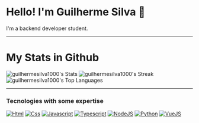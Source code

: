 # Hello! I'm Guilherme Silva 🦊

I'm a backend developer student.

---

# My Stats in Github

![guilhermesilva1000's Stats](https://github-readme-stats.vercel.app/api?username=guilhermesilva1000&theme=vue-dark&show_icons=true&hide_border=true&count_private=true)
![guilhermesilva1000's Streak](https://github-readme-streak-stats.herokuapp.com/?user=guilhermesilva1000&theme=vue-dark&hide_border=true)
![guilhermesilva1000's Top Languages](https://github-readme-stats.vercel.app/api/top-langs/?username=guilhermesilva1000&theme=vue-dark&show_icons=true&hide_border=true&layout=compact)

---

### Tecnologies with some expertise

[![Html](https://img.shields.io/badge/HTML5-E34F26?style=for-the-badge&logo=html5&logoColor=white)](https://pt.wikipedia.org/wiki/HTML5)
[![Css](https://img.shields.io/badge/CSS3-1572B6?style=for-the-badge&logo=css3&logoColor=white)](https://pt.wikipedia.org/wiki/CSS3)
[![Javascript](https://img.shields.io/badge/JavaScript-F7DF1E?style=for-the-badge&logo=javascript&logoColor=black)](https://pt.wikipedia.org/wiki/JavaScript)
[![Typescript](https://img.shields.io/badge/TypeScript-007ACC?style=for-the-badge&logo=typescript&logoColor=white)](https://pt.wikipedia.org/wiki/TypeScript)
[![NodeJS](https://img.shields.io/badge/Node.js-43853D?style=for-the-badge&logo=node.js&logoColor=white)](https://pt.wikipedia.org/wiki/Node.js)
[![Python](https://img.shields.io/badge/Python-14354C?style=for-the-badge&logo=python&logoColor=white)](https://pt.wikipedia.org/wiki/Python)
[![VueJS](https://img.shields.io/badge/Vue.js-35495E?style=for-the-badge&logo=vuedotjs&logoColor=white)](https://pt.wikipedia.org/wiki/Vue.js)
